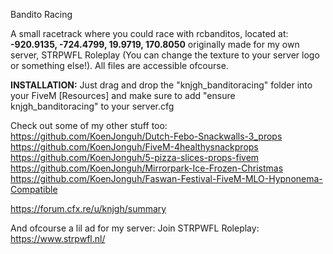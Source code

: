 Bandito Racing

A small racetrack where you could race with rcbanditos, located at: **-920.9135, -724.4799, 19.9719, 170.8050**
originally made for my own server, STRPWFL Roleplay (You can change the texture to your server logo or something else!). All files are accessible ofcourse.

**INSTALLATION:** Just drag and drop the "knjgh_banditoracing" folder into your FiveM [Resources] and make sure to add "ensure knjgh_banditoracing" to your server.cfg




Check out some of my other stuff too:
https://github.com/KoenJonguh/Dutch-Febo-Snackwalls-3_props
https://github.com/KoenJonguh/FiveM-4healthysnackprops
https://github.com/KoenJonguh/5-pizza-slices-props-fivem
https://github.com/KoenJonguh/Mirrorpark-Ice-Frozen-Christmas
https://github.com/KoenJonguh/Faswan-Festival-FiveM-MLO-Hypnonema-Compatible

https://forum.cfx.re/u/knjgh/summary

And ofcourse a lil ad for my server: Join STRPWFL Roleplay: https://www.strpwfl.nl/
